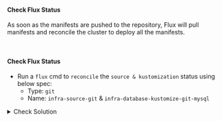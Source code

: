 #### Check Flux Status
As soon as the manifests are pushed to the repository, Flux will pull manifests and reconcile the cluster to deploy all the manifests.

<br>

#### Check Flux Status
- Run a `flux` cmd to `reconcile` the `source & kustomization` status using below spec:
    - Type: `git`
    - Name: `infra-source-git` & `infra-database-kustomize-git-mysql`

<details><summary>Check Solution</summary>

```
flux reconcile source git infra-source-git

flux reconcile kustomization infra-database-kustomize-git-mysql
```{{exec}}

</details>

> Kustomization message show no error

#### Check `secret` in `database` namespace
```
k -n database get secrets  secret-mysql -o json | jq .data.password -r | base64 -d
```{{exec}}

> It just print's the `SOPS` encrypted string which starts with `ENC[AES256_GCM,data:05......`

> As of know, `Kustomization` is not doing any decryption.

> In next step we will modify `Kustomization` to `decrypt` the `secret` before applying

